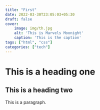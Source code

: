 ```yaml
---
title: "First"
date: 2022-03-30T23:05:03+05:30
draft: false
cover: 
    image: img/th.jpg
    alt: 'This is Marvels Moonight'
    caption: 'This is the caption'
tags: ["html", "css"]
categories: ["tech"]
---
```


# This is a heading one
## This is a  heading two

This is a paragraph.